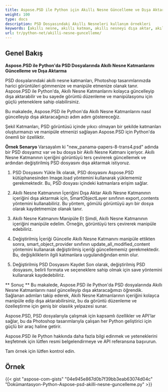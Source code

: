```yaml
---
title: Aspose.PSD ile Python için Akıllı Nesne Güncelleme ve Dışa Aktarma
weight: 100
type: docs
description: PSD Dosyasındaki Akıllı Nesneleri kullanım örnekleri
keywords: [akıllı nesne, akıllı katman, akıllı nesneyi dışa aktar, akıllı katmanı dışa aktar, akıllı nesneyi güncelle, akıllı katmanı güncelle, psd api, python, kod örneği]
url: tr/python-net/akilli-nesne-guncelleme/
---
```


## **Genel Bakış**


**Aspose.PSD ile Python'da PSD Dosyalarında Akıllı Nesne Katmanlarını Güncelleme ve Dışa Aktarma**

PSD dosyalarındaki akıllı nesne katmanları, Photoshop tasarımlarınızda harici görüntüleri gömmenize ve manipüle etmenize olanak tanır. Aspose.PSD ile Python'da, Akıllı Nesne Katmanlarını kolayca güncelleyip dışa aktarabilir ve bu sayede görüntü düzenleme ve manipülasyonu için güçlü yeteneklere sahip olabilirsiniz.

Bu makalede, Aspose.PSD ile Python'da Akıllı Nesne Katmanlarını nasıl güncelleyip dışa aktaracağınızı adım adım göstereceğiz.

Şekil Katmanları, PSD görüntüsü içinde yıkıcı olmayan bir şekilde katmanları oluşturmanızı ve manipüle etmenizi sağlayan Aspose.PSD için Python'da önemli bir özelliktir.

**Örnek Senaryo**
Varsayalım ki "new_panama-papers-8-trans4.psd" adında bir PSD dosyamız var ve bu dosya bir Akıllı Nesne Katmanı içeriyor. Akıllı Nesne Katmanının içeriğini görüntüyü ters çevirerek güncellemek ve ardından değiştirilmiş PSD dosyasını dışa aktarmak istiyoruz.

1. PSD Dosyasını Yükle
İlk olarak, PSD dosyasını Aspose.PSD kütüphanesinden Image.load yöntemini kullanarak yüklememiz gerekmektedir. Bu, PSD dosyası içindeki katmanlara erişim sağlar.

2. Akıllı Nesne Katmanının İçeriğini Dışa Aktar
Akıllı Nesne Katmanının içeriğini dışa aktarmak için, SmartObjectLayer sınıfının export_contents yöntemini kullanabiliriz. Bu yöntem, gömülü görüntüyü ayrı bir dosya olarak kaydetmemize olanak tanır.

3. Akıllı Nesne Katmanını Manipüle Et
Şimdi, Akıllı Nesne Katmanının içeriğini manipüle edelim. Örneğin, görüntüyü ters çevirerek manipüle edebiliriz.

4. Değiştirilmiş İçeriği Güncelle
Akıllı Nesne Katmanını manipüle ettikten sonra, smart_object_provider sınıfının update_all_modified_content yöntemini kullanarak değiştirilmiş içeriği güncellememiz gerekmektedir. Bu, değişikliklerin ilgili katmanlara uygulandığından emin olur.

5. Değiştirilmiş PSD Dosyasını Kaydet
Son olarak, değiştirilmiş PSD dosyasını, belirli formata ve seçeneklere sahip olmak için save yöntemini kullanarak kaydedebiliriz.

** Sonuç **
Bu makalede, Aspose.PSD ile Python'da PSD dosyalarında Akıllı Nesne Katmanlarını nasıl güncelleyip dışa aktaracağımızı öğrendik. Sağlanan adımları takip ederek, Akıllı Nesne Katmanlarının içeriğini kolayca manipüle edip dışa aktarabilirsiniz, bu da görüntü düzenleme ve özelleştirme için geniş bir olasılık yelpazesi sunar.

Aspose.PSD, PSD dosyalarıyla çalışmak için kapsamlı özellikler ve API'lar sağlar, bu da Photoshop tasarımlarıyla çalışan her Python geliştirici için güçlü bir araç haline getirir.

Aspose.PSD ile Python hakkında daha fazla bilgi edinmek ve yeteneklerini keşfetmek için lütfen resmi belgelendirmeye ve API referansına başvurun.

Tam örnek için lütfen kontrol edin.

## **Örnek**
{{< gist "aspose-com-gists" "04e945e867d0b7f39bb3eab63074d04c" "Dokümantasyon-Python-Aspose-psd-akilli-nesne-guncelleme.py" >}}
